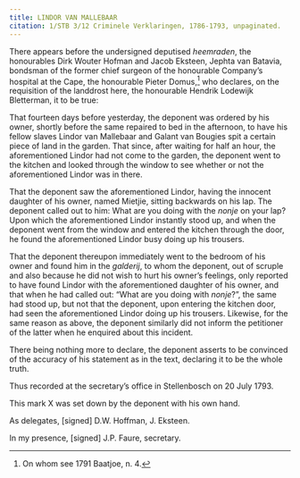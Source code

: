 ```yaml
---
title: LINDOR VAN MALLEBAAR
citation: 1/STB 3/12 Criminele Verklaringen, 1786-1793, unpaginated.
---
```


There appears before the undersigned deputised *heemraden*, the honourables Dirk Wouter Hofman and Jacob Eksteen, Jephta van Batavia, bondsman of the former chief surgeon of the honourable Company’s hospital at the Cape, the honourable Pieter Domus,[^1] who declares, on the requisition of the landdrost here, the honourable Hendrik Lodewijk Bletterman, it to be true:

That fourteen days before yesterday, the deponent was ordered by his owner, shortly before the same repaired to bed in the afternoon, to have his fellow slaves Lindor van Mallebaar and Galant van Bougies spit a certain piece of land in the garden. That since, after waiting for half an hour, the aforementioned Lindor had not come to the garden, the deponent went to the kitchen and looked through the window to see whether or not the aforementioned Lindor was in there.

That the deponent saw the aforementioned Lindor, having the innocent daughter of his owner, named Mietjie, sitting backwards on his lap. The deponent called out to him: What are you doing with the *nonje* on your lap? Upon which the aforementioned Lindor instantly stood up, and when the deponent went from the window and entered the kitchen through the door, he found the aforementioned Lindor busy doing up his trousers.

That the deponent thereupon immediately went to the bedroom of his owner and found him in the *galderij*, to whom the deponent, out of scruple and also because he did not wish to hurt his owner’s feelings, only reported to have found Lindor with the aforementioned daughter of his owner, and that when he had called out: “What are you doing with *nonje*?”, the same had stood up, but not that the deponent, upon entering the kitchen door, had seen the aforementioned Lindor doing up his trousers. Likewise, for the same reason as above, the deponent similarly did not inform the petitioner of the latter when he enquired about this incident.

There being nothing more to declare, the deponent asserts to be convinced of the accuracy of his statement as in the text, declaring it to be the whole truth.

Thus recorded at the secretary’s office in Stellenbosch on 20 July 1793.

This mark X was set down by the deponent with his own hand.

As delegates, \[signed\] D.W. Hoffman, J. Eksteen.

In my presence, \[signed\] J.P. Faure, secretary.

[^1]: On whom see 1791 Baatjoe, n. 4.
